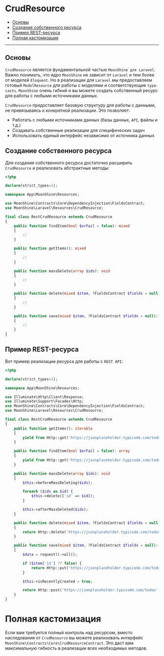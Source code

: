 # CrudResource

- [Основы](#basics)
- [Создание собственного ресурса](#custom-resource)
- [Пример REST-ресурса](#rest-example)
- [Полная кастомизация](#full-customization)

---

<a name="basics"></a>
## Основы

`CrudResource` является фундаментальной частью `MoonShine для Laravel`. 
Важно понимать, что ядро `MoonShine` не зависит от `Laravel` и тем более от моделей `Eloquent`. 
Но в реализации для `Laravel` мы предоставляем готовый `ModelResource` для работы с моделями и соответствующие `type-casts`.
`MoonShine` очень гибкий и вы можете создать собственный ресурс для работы с любыми источниками данных.

`CrudResource` предоставляет базовую структуру для работы с данными, не привязываясь к конкретной реализации. Это позволяет:

- Работать с любыми источниками данных (базы данных, `API`, файлы и т.д.)
- Создавать собственные реализации для специфических задач
- Использовать единый интерфейс независимо от источника данных

<a name="custom-resource"></a>
## Создание собственного ресурса

Для создания собственного ресурса достаточно расширить `CrudResource` и реализовать абстрактные методы:

```php
<?php

declare(strict_types=1);

namespace App\MoonShine\Resources;

use MoonShine\Contracts\Core\DependencyInjection\FieldsContract;
use MoonShine\Laravel\Resources\CrudResource;

final class RestCrudResource extends CrudResource
{
    public function findItem(bool $orFail = false): mixed
    {
        //
    }

    public function getItems(): mixed
    {
        //
    }

    public function massDelete(array $ids): void
    {
        //
    }

    public function delete(mixed $item, ?FieldsContract $fields = null): bool
    {
        //
    }

    public function save(mixed $item, ?FieldsContract $fields = null): mixed
    {
        //
    }
}
```

<a name="rest-example"></a>
## Пример REST-ресурса

Вот пример реализации ресурса для работы с `REST API`:

```php
<?php

declare(strict_types=1);

namespace App\MoonShine\Resources;

use Illuminate\Http\Client\Response;
use Illuminate\Support\Facades\Http;
use MoonShine\Contracts\Core\DependencyInjection\FieldsContract;
use MoonShine\Laravel\Resources\CrudResource;

final class RestCrudResource extends CrudResource
{
    public function getItems(): iterable
    {
        yield from Http::get('https://jsonplaceholder.typicode.com/todos')->json();
    }

    public function findItem(bool $orFail = false): array
    {
        yield from Http::get('https://jsonplaceholder.typicode.com/todos/' . $this->getItemID())->json();
    }

    public function massDelete(array $ids): void
    {
        $this->beforeMassDeleting($ids);

        foreach ($ids as $id) {
            $this->delete(['id' => $id]);
        }

        $this->afterMassDeleted($ids);
    }

    public function delete(mixed $item, ?FieldsContract $fields = null): bool
    {
        return Http::delete('https://jsonplaceholder.typicode.com/todos/' . $item['id'])->successful();
    }

    public function save(mixed $item, ?FieldsContract $fields = null): mixed
    {
        $data = request()->all();

        if ($item['id'] ?? false) {
            return Http::put('https://jsonplaceholder.typicode.com/todos/' . $item['id'], $data)->json();
        }

        $this->isRecentlyCreated = true;

        return Http::post('https://jsonplaceholder.typicode.com/todos', $data)->json();
    }
}
```

<a name="full-customization"></a>
# Полная кастомизация

Если вам требуется полный контроль над ресурсом, вместо наследования от `CrudResource` вы можете реализовать интерфейс `MoonShine\Contracts\Core\CrudResourceContract`. 
Это даст вам максимальную гибкость в реализации всех необходимых методов.